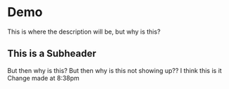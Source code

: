 # Demo

This is where the description will be, but why is this?

## This is a Subheader

But then why is this?
But then why is this not showing up??
I think this is it
Change made at 8:38pm

